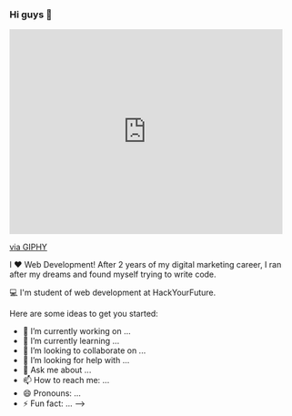 ### Hi guys 👋

<iframe src="https://giphy.com/embed/kFHT64PButf46M7rvP" width="480" height="360" frameBorder="0" class="giphy-embed" allowFullScreen></iframe><p><a href="https://giphy.com/stickers/transparent-kFHT64PButf46M7rvP">via GIPHY</a></p>

I ❤️ Web Development! After 2 years of my digital marketing career, I ran after my dreams and found myself trying to write code.

:computer: I'm student of web development at HackYourFuture.

Here are some ideas to get you started:

- 🔭 I’m currently working on ...
- 🌱 I’m currently learning ...
- 👯 I’m looking to collaborate on ...
- 🤔 I’m looking for help with ...
- 💬 Ask me about ...
- 📫 How to reach me: ...
- 😄 Pronouns: ...
- ⚡ Fun fact: ...
-->
